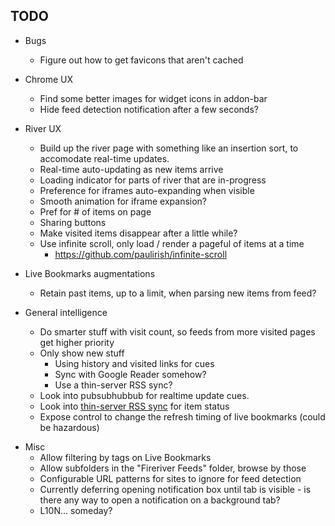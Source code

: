 TODO
----

* Bugs
    * Figure out how to get favicons that aren't cached

* Chrome UX
    * Find some better images for widget icons in addon-bar
    * Hide feed detection notification after a few seconds?

* River UX
    * Build up the river page with something like an insertion sort, to
        accomodate real-time updates.
    * Real-time auto-updating as new items arrive
    * Loading indicator for parts of river that are in-progress
    * Preference for iframes auto-expanding when visible
    * Smooth animation for iframe expansion?
    * Pref for # of items on page
    * Sharing buttons
    * Make visited items disappear after a little while?
    * Use infinite scroll, only load / render a pageful of items at a time
        * https://github.com/paulirish/infinite-scroll

* Live Bookmarks augmentations
    * Retain past items, up to a limit, when parsing new items from feed?

* General intelligence
    * Do smarter stuff with visit count, so feeds from more visited pages get higher priority
    * Only show new stuff
        * Using history and visited links for cues
        * Sync with Google Reader somehow?
        * Use a thin-server RSS sync?
    * Look into pubsubhubbub for realtime update cues.
    * Look into [thin-server RSS sync][] for item status
    * Expose control to change the refresh timing of live bookmarks (could be hazardous)

[thin-server RSS sync]: http://inessential.com/2010/02/08/idea_for_alternative_rss_syncing_system

* Misc
    * Allow filtering by tags on Live Bookmarks
    * Allow subfolders in the "Fireriver Feeds" folder, browse by those
    * Configurable URL patterns for sites to ignore for feed detection
    * Currently deferring opening notification box until tab is visible - is
        there any way to open a notification on a background tab?
    * L10N... someday?
